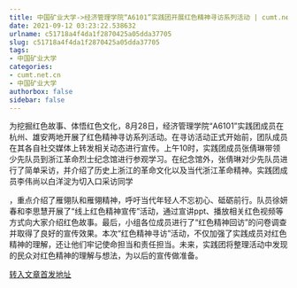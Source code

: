 ```yaml
---
title: 中国矿业大学->经济管理学院“A6101”实践团开展红色精神寻访系列活动 | cumt.net.cn
date: 2021-09-12 03:23:22.538632
urlname: c51718a4f4da1f2870425a05dda37705
slug: c51718a4f4da1f2870425a05dda37705
tags: 
- 中国矿业大学
categories:
- cumt.net.cn
- 中国矿业大学
authorbox: false
sidebar: false
---
```

为挖掘红色故事、体悟红色文化，8月28日，经济管理学院“A6101”实践团成员在杭州、雄安两地开展了红色精神寻访系列活动。在寻访活动正式开始前，团队成员在其各自社交媒体上转发相关动态进行宣传。上午10时，实践团成员张倩琳带领少先队员到浙江革命烈士纪念馆进行参观学习。在纪念馆外，张倩琳对少先队员进行了简单采访，并介绍了历史上浙江的革命文化以及当代浙江革命精神。实践团成员李伟尚以白洋淀为切入口采访同学
<!--more-->
，重点介绍了雁翎队和雁翎精神，呼吁当代年轻人不忘初心、砥砺前行。队员徐妍春和李思慧开展了“线上红色精神宣传”活动，通过宣讲ppt、播放相关红色视频等方式向大家介绍红色故事。最后，小组各位成员进行了“红色精神回访”的问卷调查并取得了良好的宣传效果。本次“红色精神寻访”活动，不仅加强了实践成员对红色精神的理解，还让他们牢记使命担当和责任担当。未来，实践团将整理活动中发现的民众对红色精神的理解与想法，为以后的宣传做准备。



[转入文章首发地址](http://xwzx.cumt.edu.cn/40/20/c523a606240/page.htm)